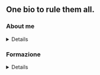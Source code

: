 ## One bio to rule them all.

### About me
<details><br>
  <!-- wp:paragraph -->
<p>Fin da piccolo ho sempre avuto una grossa passione per l'informatica. Crescendo, questa passione si è evoluta in una vera e propria ricerca di competenze in ambiti molto diversi tra di loro, che però mi permettessero di essere capace di sviluppare progetti in autonomia.</p>
<!-- /wp:paragraph -->

<!-- wp:paragraph -->
<p>Ho voluto quindi sfruttare questo sito come fosse un curriculum vitae della mia carriera informatica, mostrando sia il mio percorso accademico, sia i vari progetti che ho sviluppato od a cui ho partecipato.</p>
<!-- /wp:paragraph -->
</details>

### Formazione
<details></br>
<!-- wp:jetpack/layout-grid {"column1DesktopSpan":3,"column1TabletSpan":4,"column1MobileSpan":4,"column2DesktopSpan":9,"column2TabletSpan":4,"column2MobileSpan":4,"className":"column1-desktop-grid__span-3 column1-desktop-grid__row-1 column2-desktop-grid__span-9 column2-desktop-grid__start-4 column2-desktop-grid__row-1 column1-tablet-grid__span-4 column1-tablet-grid__row-1 column2-tablet-grid__span-4 column2-tablet-grid__start-5 column2-tablet-grid__row-1 column1-mobile-grid__span-4 column1-mobile-grid__row-1 column2-mobile-grid__span-4 column2-mobile-grid__row-2"} -->
<div class="wp-block-jetpack-layout-grid column1-desktop-grid__span-3 column1-desktop-grid__row-1 column2-desktop-grid__span-9 column2-desktop-grid__start-4 column2-desktop-grid__row-1 column1-tablet-grid__span-4 column1-tablet-grid__row-1 column2-tablet-grid__span-4 column2-tablet-grid__start-5 column2-tablet-grid__row-1 column1-mobile-grid__span-4 column1-mobile-grid__row-1 column2-mobile-grid__span-4 column2-mobile-grid__row-2"><!-- wp:jetpack/layout-grid-column -->
<div class="wp-block-jetpack-layout-grid-column wp-block-jetpack-layout-grid__padding-none"></div>
<!-- /wp:jetpack/layout-grid-column -->

<!-- wp:jetpack/layout-grid-column -->
<div class="wp-block-jetpack-layout-grid-column wp-block-jetpack-layout-grid__padding-none"><!-- wp:heading {"level":4} -->
<h4>Java - Back End Development</h4>
<!-- /wp:heading -->

<!-- wp:paragraph -->
<p>Corso completo riguardante lo sviluppo Java, da come scrivere un programma attraverso un linguaggio ad oggetti a come implementarlo in un'applicazione web client-server.</p>
<!-- /wp:paragraph -->

<!-- wp:paragraph -->
<p>Certificazione conseguita il:</p>
<!-- /wp:paragraph --></div>
<!-- /wp:jetpack/layout-grid-column --></div>
<!-- /wp:jetpack/layout-grid -->

<!-- wp:jetpack/layout-grid {"column1DesktopSpan":3,"column1TabletSpan":4,"column1MobileSpan":4,"column2DesktopSpan":9,"column2TabletSpan":4,"column2MobileSpan":4,"className":"column1-desktop-grid__span-3 column1-desktop-grid__row-1 column2-desktop-grid__span-9 column2-desktop-grid__start-4 column2-desktop-grid__row-1 column1-tablet-grid__span-4 column1-tablet-grid__row-1 column2-tablet-grid__span-4 column2-tablet-grid__start-5 column2-tablet-grid__row-1 column1-mobile-grid__span-4 column1-mobile-grid__row-1 column2-mobile-grid__span-4 column2-mobile-grid__row-2"} -->
<div class="wp-block-jetpack-layout-grid column1-desktop-grid__span-3 column1-desktop-grid__row-1 column2-desktop-grid__span-9 column2-desktop-grid__start-4 column2-desktop-grid__row-1 column1-tablet-grid__span-4 column1-tablet-grid__row-1 column2-tablet-grid__span-4 column2-tablet-grid__start-5 column2-tablet-grid__row-1 column1-mobile-grid__span-4 column1-mobile-grid__row-1 column2-mobile-grid__span-4 column2-mobile-grid__row-2"><!-- wp:jetpack/layout-grid-column -->
<div class="wp-block-jetpack-layout-grid-column wp-block-jetpack-layout-grid__padding-none"></div>
<!-- /wp:jetpack/layout-grid-column -->

<!-- wp:jetpack/layout-grid-column -->
<div class="wp-block-jetpack-layout-grid-column wp-block-jetpack-layout-grid__padding-none"><!-- wp:heading {"level":4} -->
<h4>Unity Pathway - Junior Programmer</h4>
<!-- /wp:heading -->

<!-- wp:paragraph -->
<p>Corso completo di sviluppo di giochi in Unity attraverso la scrittura di script in C#, imparando a sfruttare sia le potenzialità del linguaggio che l'API di Unity stesso.</p>
<!-- /wp:paragraph -->

<!-- wp:paragraph -->
<p>Certificazione conseguita il:</p>
<!-- /wp:paragraph --></div>
<!-- /wp:jetpack/layout-grid-column --></div>
<!-- /wp:jetpack/layout-grid -->

<!-- wp:jetpack/layout-grid {"column1DesktopSpan":3,"column1TabletSpan":4,"column1MobileSpan":4,"column2DesktopSpan":9,"column2TabletSpan":4,"column2MobileSpan":4,"className":"column1-desktop-grid__span-3 column1-desktop-grid__row-1 column2-desktop-grid__span-9 column2-desktop-grid__start-4 column2-desktop-grid__row-1 column1-tablet-grid__span-4 column1-tablet-grid__row-1 column2-tablet-grid__span-4 column2-tablet-grid__start-5 column2-tablet-grid__row-1 column1-mobile-grid__span-4 column1-mobile-grid__row-1 column2-mobile-grid__span-4 column2-mobile-grid__row-2"} -->
<div class="wp-block-jetpack-layout-grid column1-desktop-grid__span-3 column1-desktop-grid__row-1 column2-desktop-grid__span-9 column2-desktop-grid__start-4 column2-desktop-grid__row-1 column1-tablet-grid__span-4 column1-tablet-grid__row-1 column2-tablet-grid__span-4 column2-tablet-grid__start-5 column2-tablet-grid__row-1 column1-mobile-grid__span-4 column1-mobile-grid__row-1 column2-mobile-grid__span-4 column2-mobile-grid__row-2"><!-- wp:jetpack/layout-grid-column -->
<div class="wp-block-jetpack-layout-grid-column wp-block-jetpack-layout-grid__padding-none"></div>
<!-- /wp:jetpack/layout-grid-column -->

<!-- wp:jetpack/layout-grid-column -->
<div class="wp-block-jetpack-layout-grid-column wp-block-jetpack-layout-grid__padding-none"><!-- wp:heading {"level":4} -->
<h4>Advanced C Programming - Pointers</h4>
<!-- /wp:heading -->

<!-- wp:paragraph -->
<p>Corso di approfondimento circa le funzionalità dei puntatori in C (e C++), con particolare attenzione posta alle varie criticità che il loro utilizzo in un programma comporta.</p>
<!-- /wp:paragraph -->

<!-- wp:paragraph -->
<p>Certificazione conseguita il:</p>
<!-- /wp:paragraph --></div>
<!-- /wp:jetpack/layout-grid-column --></div>
<!-- /wp:jetpack/layout-grid -->

<!-- wp:jetpack/layout-grid {"column1DesktopSpan":3,"column1TabletSpan":4,"column1MobileSpan":4,"column2DesktopSpan":9,"column2TabletSpan":4,"column2MobileSpan":4,"className":"column1-desktop-grid__span-3 column1-desktop-grid__row-1 column2-desktop-grid__span-9 column2-desktop-grid__start-4 column2-desktop-grid__row-1 column1-tablet-grid__span-4 column1-tablet-grid__row-1 column2-tablet-grid__span-4 column2-tablet-grid__start-5 column2-tablet-grid__row-1 column1-mobile-grid__span-4 column1-mobile-grid__row-1 column2-mobile-grid__span-4 column2-mobile-grid__row-2"} -->
<div class="wp-block-jetpack-layout-grid column1-desktop-grid__span-3 column1-desktop-grid__row-1 column2-desktop-grid__span-9 column2-desktop-grid__start-4 column2-desktop-grid__row-1 column1-tablet-grid__span-4 column1-tablet-grid__row-1 column2-tablet-grid__span-4 column2-tablet-grid__start-5 column2-tablet-grid__row-1 column1-mobile-grid__span-4 column1-mobile-grid__row-1 column2-mobile-grid__span-4 column2-mobile-grid__row-2"><!-- wp:jetpack/layout-grid-column -->
<div class="wp-block-jetpack-layout-grid-column wp-block-jetpack-layout-grid__padding-none"></div>
<!-- /wp:jetpack/layout-grid-column -->

<!-- wp:jetpack/layout-grid-column -->
<div class="wp-block-jetpack-layout-grid-column wp-block-jetpack-layout-grid__padding-none"><!-- wp:heading {"level":4} -->
<h4>Responsive Web Design</h4>
<!-- /wp:heading -->

<!-- wp:paragraph -->
<p>Corso completo sullo sviluppo Front End di un sito web, attraverso l'utilizzo di linguaggi di programmazione quali HTML5 e CSS3.</p>
<!-- /wp:paragraph -->

<!-- wp:paragraph -->
<p>Certificazione conseguita il:</p>
<!-- /wp:paragraph --></div>
<!-- /wp:jetpack/layout-grid-column --></div>
<!-- /wp:jetpack/layout-grid -->
</details>
